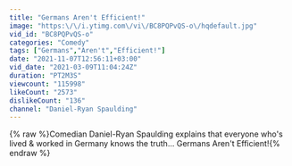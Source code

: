 ```yaml
---
title: "Germans Aren't Efficient!"
image: "https:\/\/i.ytimg.com\/vi\/BC8PQPvQS-o\/hqdefault.jpg"
vid_id: "BC8PQPvQS-o"
categories: "Comedy"
tags: ["Germans","Aren't","Efficient!"]
date: "2021-11-07T12:56:11+03:00"
vid_date: "2021-03-09T11:04:24Z"
duration: "PT2M3S"
viewcount: "115998"
likeCount: "2573"
dislikeCount: "136"
channel: "Daniel-Ryan Spaulding"
---
```

{% raw %}Comedian Daniel-Ryan Spaulding explains that everyone who's lived &amp; worked in Germany knows the truth... Germans Aren't Efficient!{% endraw %}
